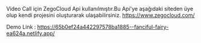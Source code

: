 Video Call için ZegoCloud Api kullanılmıştır.Bu Api'ye aşağıdaki siteden üye olup kendi projesini oluşturarak ulaşabilirsiniz.
https://www.zegocloud.com/

Demo Link : https://65b0ef24a442297578ba1885--fanciful-fairy-ea624a.netlify.app/
